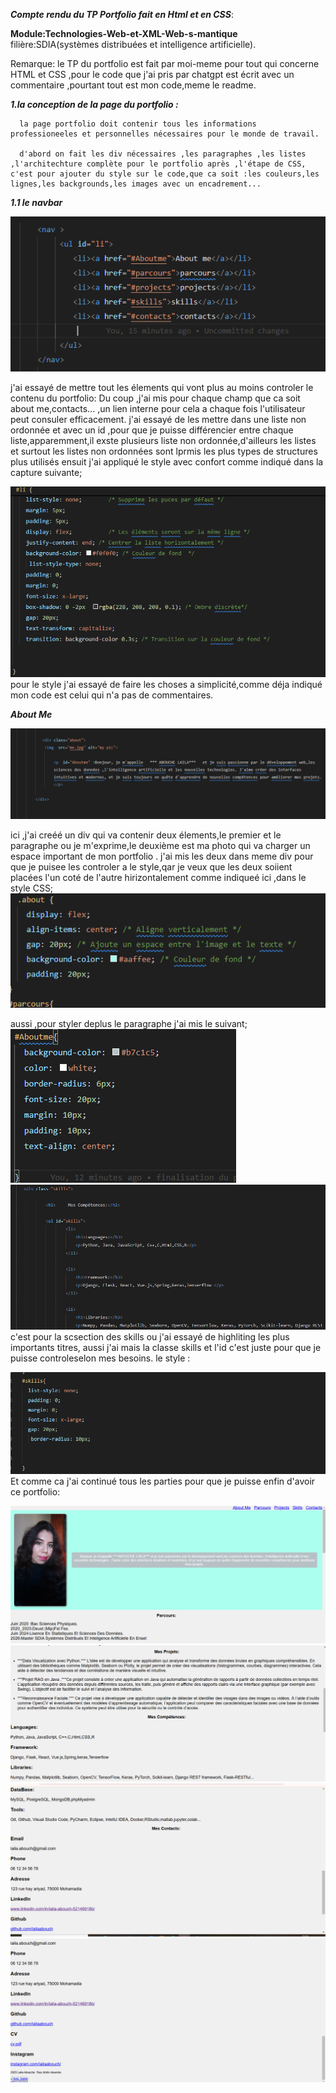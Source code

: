 ***Compte rendu du TP Portfolio fait en Html et en CSS***:

**Module:Technologies-Web-et-XML-Web-s-mantique**
 filière:SDIA(systèmes distribuées et intelligence artificielle).

 Remarque:
       le TP du portfolio est fait par moi-meme pour tout qui concerne HTML et CSS ,pour le code que j'ai pris par chatgpt est écrit avec un commentaire ,pourtant tout est mon code,meme le readme.


 ***1.la conception de la page du portfolio :***

      la page portfolio doit contenir tous les informations professioneeles et personnelles nécessaires pour le monde de travail.

      d'abord on fait les div nécessaires ,les paragraphes ,les listes ,l'architechture complète pour le portfolio après ,l'étape de CSS, c'est pour ajouter du style sur le code,que ca soit :les couleurs,les lignes,les backgrounds,les images avec un encadrement...

   ***1.1 le navbar***


   ![image de navbar](image.png)


   j'ai essayé de mettre tout les élements qui vont plus au moins controler le contenu du portfolio:
   Du coup ,j'ai mis pour chaque champ que ca soit about me,contacts... ,un lien interne pour cela a chaque fois l'utilisateur peut consuler efficacement.
   j'ai essayé de les mettre dans une liste non ordonnée et avec un id ,pour que je puisse différencier entre chaque liste,apparemment,il exste plusieurs liste non ordonnée,d'ailleurs les listes et surtout les listes non ordonnées sont lprmis les plus types de structures plus utilisés ensuit j'ai appliqué le style avec confort comme indiqué dans la capture suivante;


   ![style](laila.png)
   pour le style j'ai essayé de faire les choses a simplicité,comme déja indiqué mon code est celui qui n'a pas de commentaires.


   ***About Me***
 
   ![style](lily1.png)


   ici ,j'ai creéé un div qui va contenir deux élements,le premier et le paragraphe ou je m'exprime,le deuxième est ma photo qui va charger un espace important de mon portfolio .
   j'ai mis les deux dans meme div pour que je puisee les controler a le style,qar je veux que les deux soiient placées l'un coté de l'autre hirizontalement comme indiqueé ici ,dans le style CSS;
   ![style](div.png)


   aussi ,pour styler deplus le paragraphe j'ai mis le suivant;
   ![alt text](Aboutme.png)
   ![alt text](div1.png)
   c'est pour la scsection des skills ou j'ai essayé de highliting les plus importants titres,
   aussi j'ai mais la classe skills et l'id c'est juste pour que je puisse controleselon mes besoins.
   le style :



   ![alt text](skills.png)
   Et comme ca j'ai continué tous les parties pour que je puisse enfin d'avoir ce portfolio:


  ![alt text](1.png)
  ![alt text](2.png)
  ![alt text](3.png)
  ![alt text]('.png)












